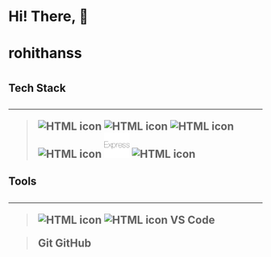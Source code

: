 # Hi! There, 💭

# <h1> rohithanss <h1/>


<h2>Tech Stack<h2/>
  
---
>  <img src="https://cdn-icons-png.flaticon.com/512/732/732212.png" style="width:50px" alt="HTML icon"/>
>  <img src="https://cdn-icons-png.flaticon.com/512/732/732190.png" style="width:50px" alt="HTML icon"/>
>  <img src="https://cdn-icons-png.flaticon.com/512/5968/5968292.png" style="width:50px" alt="HTML icon"/>
>  <img src="https://www.vectorlogo.zone/logos/nodejs/nodejs-icon.svg" style="width:50px" alt="HTML icon"/>
>  <img src="https://raw.githubusercontent.com/github/explore/80688e429a7d4ef2fca1e82350fe8e3517d3494d/topics/express/express.png" style="width:50px" alt="HTML icon"/>
>  <img src="https://w7.pngwing.com/pngs/63/19/png-transparent-mongodb-database-nosql-postgresql-mongo-text-logo-business-thumbnail.png" style="width:50px" alt="HTML icon"/>

<h2>Tools<h2/>

--- 
> <img src="https://upload.wikimedia.org/wikipedia/commons/thumb/9/9a/Visual_Studio_Code_1.35_icon.svg/768px-Visual_Studio_Code_1.35_icon.svg.png?20210804221519" style="width:50px" alt="HTML icon"/>
> <img src="[https://git-scm.com/images/logos/logomark-orange@2x.png](https://rohithanss.github.io)" style="width:50px" alt="HTML icon"/>
> VS Code
  
>Git
>GitHub
